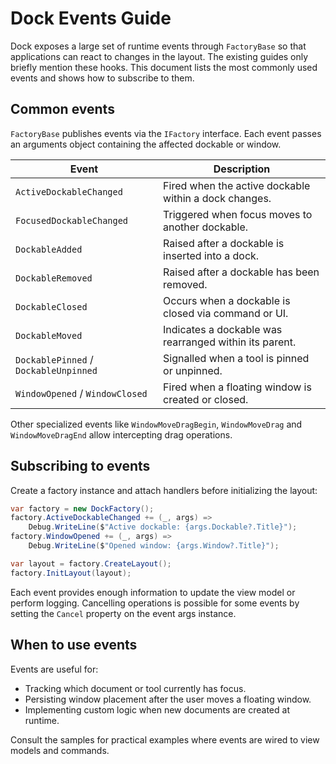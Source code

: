 # Dock Events Guide

Dock exposes a large set of runtime events through `FactoryBase` so that
applications can react to changes in the layout.  The existing guides only
briefly mention these hooks.  This document lists the most commonly used events
and shows how to subscribe to them.

## Common events

`FactoryBase` publishes events via the `IFactory` interface.  Each event passes
an arguments object containing the affected dockable or window.

| Event | Description |
| ----- | ----------- |
| `ActiveDockableChanged` | Fired when the active dockable within a dock changes. |
| `FocusedDockableChanged` | Triggered when focus moves to another dockable. |
| `DockableAdded` | Raised after a dockable is inserted into a dock. |
| `DockableRemoved` | Raised after a dockable has been removed. |
| `DockableClosed` | Occurs when a dockable is closed via command or UI. |
| `DockableMoved` | Indicates a dockable was rearranged within its parent. |
| `DockablePinned` / `DockableUnpinned` | Signalled when a tool is pinned or unpinned. |
| `WindowOpened` / `WindowClosed` | Fired when a floating window is created or closed. |

Other specialized events like `WindowMoveDragBegin`, `WindowMoveDrag` and
`WindowMoveDragEnd` allow intercepting drag operations.

## Subscribing to events

Create a factory instance and attach handlers before initializing the layout:

```csharp
var factory = new DockFactory();
factory.ActiveDockableChanged += (_, args) =>
    Debug.WriteLine($"Active dockable: {args.Dockable?.Title}");
factory.WindowOpened += (_, args) =>
    Debug.WriteLine($"Opened window: {args.Window?.Title}");

var layout = factory.CreateLayout();
factory.InitLayout(layout);
```

Each event provides enough information to update the view model or perform
logging.  Cancelling operations is possible for some events by setting the
`Cancel` property on the event args instance.

## When to use events

Events are useful for:

- Tracking which document or tool currently has focus.
- Persisting window placement after the user moves a floating window.
- Implementing custom logic when new documents are created at runtime.

Consult the samples for practical examples where events are wired to view models
and commands.
